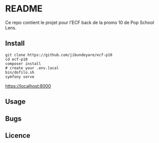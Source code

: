 # README

Ce repo contient le projet pour l'ECF  back de la promo 10 de Pop School Lens.

## Install

```
git clone https://github.com/jibundeyare/ecf-p10
cd ecf-p10
composer install
# create your .env.local
bin/dofilo.sh
symfony serve
```

[https://localhost:8000](https://localhost:8000)

## Usage

## Bugs

## Licence
